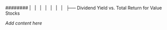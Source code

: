 ######## |   |   |   |   |   |   |   ├── Dividend Yield vs. Total Return for Value Stocks

*Add content here*